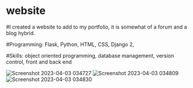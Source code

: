 # website

#I created a website to add to my portfolio, it is somewhat of a forum and a blog hybrid.

#Programming: Flask, Python, HTML, CSS, Django 2,

#Skills: object oriented programming, database management, version control, front and back end

![Screenshot 2023-04-03 034727](https://user-images.githubusercontent.com/28285099/229445142-ec09c0fd-efce-48d7-8c53-dafb3aaeb029.png)
![Screenshot 2023-04-03 034809](https://user-images.githubusercontent.com/28285099/229445175-9247f81f-21ea-4c6c-9beb-62b44240d93a.png)
![Screenshot 2023-04-03 034830](https://user-images.githubusercontent.com/28285099/229445195-20d6b611-7a5f-4d26-a7e4-50cc30e3ceec.png)
